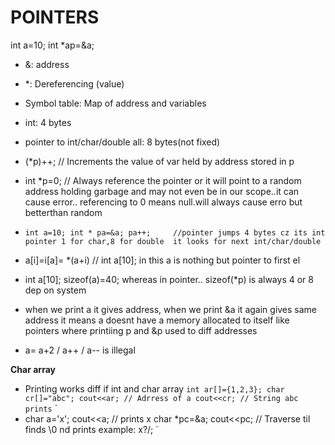 # POINTERS
int a=10;
int *ap=&a;
- &: address
- *: Dereferencing (value)
- Symbol table: Map of address and variables
- int: 4 bytes
- pointer to int/char/double all: 8 bytes(not fixed)
  
-  (*p)++;  // Increments the value of var held by address stored in p

- int *p=0; // Always reference the pointer or it will point to a random address holding garbage and may not even be in our scope..it can cause error.. referencing to 0 means null.will always cause erro but betterthan random

  
- `int a=10;
  int * pa=&a;
  pa++;     //pointer jumps 4 bytes cz its int pointer 1 for char,8 for double  it looks for next int/char/double
`
- a[i]=i[a]= *(a+i) // int a[10]; in this a is nothing but pointer to first el

- int a[10];
  sizeof(a)=40;
  whereas in pointer.. sizeof(*p) is always 4 or 8 dep on system

- when we print a it gives address, when we print &a it again gives same address
  it means a doesnt have a memory allocated to itself like pointers where printiing p and &p used to diff addresses

- a= a+2 / a++ / a-- is illegal

**Char array**

- Printing works diff if int and char array
`
  int ar[]={1,2,3};
  char cr[]="abc";
  cout<<ar; // Adrress of a
  cout<<cr; // String abc prints
`
`
- char a='x';
  cout<<a;      // prints x
  char *pc=&a;
  cout<<pc;     // Traverse til finds \0 nd prints example: x?/;
`






